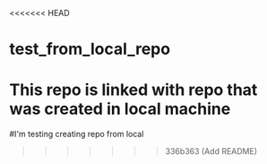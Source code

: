 <<<<<<< HEAD
# test_from_local_repo
This repo is linked with repo that was created in local machine
=======
#I'm testing creating repo from local
>>>>>>> 336b363 (Add README)
